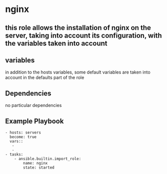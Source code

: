 nginx
=========
this role allows the installation of nginx on the server, taking into account its configuration, with the variables taken into account
------------
variables
--------------

in addition to the hosts variables, some default variables are taken into account in the defaults part of the role

Dependencies
------------
no particular dependencies

Example Playbook
----------------


    - hosts: servers
      become: true
      vars::
       - 
       -
    - tasks:
        - ansible.builtin.import_role:
            name: nginx
            state: started
